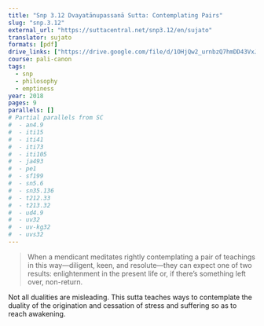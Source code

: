 ```yaml
---
title: "Snp 3.12 Dvayatānupassanā Sutta: Contemplating Pairs"
slug: "snp.3.12"
external_url: "https://suttacentral.net/snp3.12/en/sujato"
translator: sujato
formats: [pdf]
drive_links: ["https://drive.google.com/file/d/1OHjQw2_urnbzQ7hmDD43VxJfYR7xdcD8/view?usp=drivesdk"]
course: pali-canon
tags:
  - snp
  - philosophy
  - emptiness
year: 2018
pages: 9
parallels: []
# Partial parallels from SC
#  - an4.9
#  - iti15
#  - iti41
#  - iti73
#  - iti105
#  - ja493
#  - pe1
#  - sf199
#  - sn5.6
#  - sn35.136
#  - t212.33
#  - t213.32
#  - ud4.9
#  - uv32
#  - uv-kg32
#  - uvs32
---
```


> When a mendicant meditates rightly contemplating a pair of teachings in this way—diligent, keen, and resolute—they can expect one of two results: enlightenment in the present life or, if there’s something left over, non-return.

Not all dualities are misleading. This sutta teaches ways to contemplate the duality of the origination and cessation of stress and suffering so as to reach awakening.

